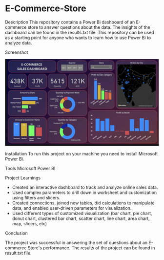 # E-Commerce-Store

Description
This repository contains a Power Bi dashboard of an E-commerce store to answer questions about the data. The insights of the dashboard can be found in the results.txt file. This repository can be used as a starting point for anyone who wants to learn how to use Power Bi to analyze data.

Screenshot

![image alt](https://github.com/yash7586/E-Commerce-Store/blob/main/Dashboard%20Preview.png)


Installation
To run this project on your machine you need to install Microsoft Power Bi.

Tools
Microsoft Power BI

Project Learnings
* Created an interactive dashboard to track and analyze online sales data.
* Used complex parameters to drill down in worksheet and customization using filters and slicers.
* Created connections, joined new tables, did calculations to manipulate data, and enabled user-driven parameters for visualization.
* Used different types of customized visualization (bar chart, pie chart, donut chart, clustered bar chart, scatter chart, line chart, area chart, map, slicers, etc)

Conclusion

The project was successful in answering the set of questions about an E-commerce Store's performance. The results of the project can be found in result.txt file.
